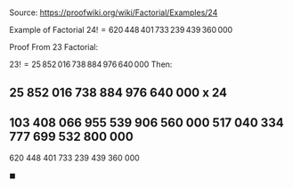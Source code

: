 # 

Source: https://proofwiki.org/wiki/Factorial/Examples/24

Example of Factorial
$24! = 620 \, 448 \, 401 \, 733 \, 239 \, 439 \, 360 \, 000$


Proof
From $23$ Factorial:

$23! = 25 \, 852 \, 016 \, 738 \, 884 \, 976 \, 640 \, 000$
Then:

 25 852 016 738 884 976 640 000
x                            24
-------------------------------
103 408 066 955 539 906 560 000
517 040 334 777 699 532 800 000
-------------------------------
620 448 401 733 239 439 360 000   

$\blacksquare$





